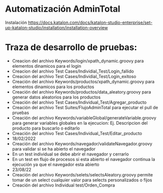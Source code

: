 # Automatización AdminTotal

Instalación
https://docs.katalon.com/docs/katalon-studio-enterprise/set-up-katalon-studio/installation/installation-overview

# Traza de desarrollo de pruebas:
- Creacion del archivo Keywords/login/xpath_dynamic.groovy para elementos dinamicos para el login
- Creacion del archivo Test Cases/Individial_Test/Login_fallido
- Creacion del archivo Test Cases/Individial_Test/Login_exitoso
- Creación del archivo Keywords/productos/xpath_dynamic.groovy para elementos dinamicos para los productos
- Creación del archivo Keywords/productos/data_aleatory.groovy para generar datos aleatorios para los productos
- Creación del archivo Test Cases/Individual_Test/Agregar_producto
- Creación del archivo Test Suites/FlujoAdminTotal para ejecutar el pull de pruebas
- Creación del archivo Keywords/variableGlobal/generateVariable.groovy para generar variables globales en la ejecucion: 
Ej. Descripcion del producto para buscarlo o editarlo
- Creación del archivo Test Cases/Individual_Test/Editar_producto
- 18/02/2022 
- Creación del archivo Keywords/navegador/validateNavegador.groovy para validar si se ha abierto el navegador 
- En un test individual se debe abrir el navegador y cerrarlo
- En un test en flujo de procesos si esta abierto el navegador continua la ejecución ya que el navegador esta abierto
- 23/08/22 
- Creación del archivo Keywords/selets/selectsAleatory.groovy permite tomar de un select cualquier valor para selects personalizados o fijos
- Creación del archivo Individual test/Orden_Compra 








